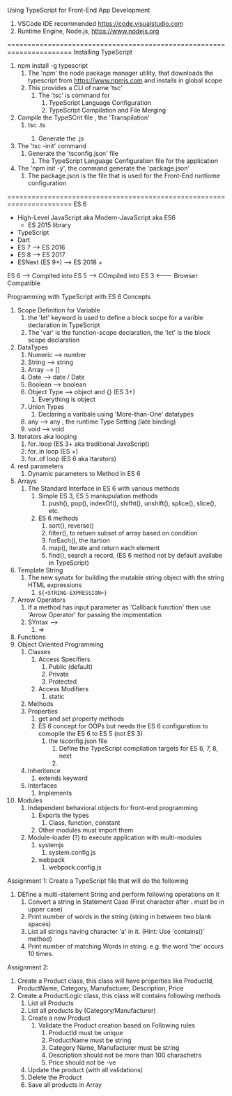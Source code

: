 Using TypeScript for Front-End App Development
1. VSCode IDE  recommended https://code.visualstudio.com
2. Runtime Engine, Node.js, https://www.nodejs.org

======================================================================
Installing TypeScript
1. npm install -g typescript
   1. The 'npm' the node package manager utility, that downloads the typescript from https://www.npmjs.com and installs in global scope
   2. This provides a CLI of name 'tsc'
      1. The 'tsc' is command for 
         1. TypeScript Language Configuration
         2. TypeScript Compilation and File Merging
2. Compile the TypeSCrit file , the 'Transpilation'
   1. tsc <SOURCE-FILE>.ts
      1. Generate the <SOURCE-FILE>.js
3. The 'tsc -init' command
   1. Generate the 'tsconfig.json' file
      1. The TypeScript Language Configuration file for the application
4. The 'npm init -y', the command generate  the 'package.json'
   1. The package.json is the file that is used for the Front-End runtiome configuration

======================================================================
ES 6
- High-Level JavaScript aka Modern-JavaScript aka ES6
  - ES 2015 library
- TypeScript
- Dart
- ES 7 --> ES 2016
- ES 8 --> ES 2017
- ESNext (ES 9+) --> ES 2018 +

ES 6 --> Complted into  ES 5 --> COmpiled into ES 3 <--- Browser Compatible

Programming with TypeScript with ES 6 Concepts
1. Scope Definition for Variable
   1. the 'let' keyword is used to define a block socpe for a varible declaration in TypeScript
   2. The 'var' is the function-scope declaration, the 'let' is the block scope declaration  
2. DataTypes
   1. Numeric --> number
   2. String --> string
   3. Array --> []
   4. Date --> date / Date
   5. Boolean --> boolean
   6. Object Type --> object and {} (ES 3+)
      1. Everything is object
   7. Union Types
      1. Declaring a varibale using 'More-than-One' datatypes 
   8. any --> any , the runtime Type Setting (late binding)
   9.  void --> void
3.  Iterators aka looping
    1.  for..loop (ES 3+ aka traditional JavaScript)
    2.  for..in loop (ES +)
    3.  for..of loop (ES 6 aka Itarators)
4.  rest parameters
    1.  Dynamic parameters to Method in ES  6
5. Arrays
   1. The Standard Interface in ES 6 with various methods
      1. Simple ES 3, ES 5 maniupulation methods
         1. push(), pop(), indexOf(), shifht(), unshift(), splice(), slice(), etc.
      2. ES 6 methods
         1. sort(), reverse()
         2. filter(), to retuen subset of array  based on condition
         3. forEach(), the itartion
         4. map(), iterate and return each element
         5. find(), search a record, (ES 6 method not by default availabe in TypeScript)    
6. Template String
   1. The new synatx for building the mutable string object with the string HTML expressions
      1. `${<STRING-EXPRESSION>}`
7. Arrow Operators
   1. If a method has input parameter as 'Callback function' then use 'Arrow Operator' for passing the impmentation
   2. SYntax -->
      1. => 
8. Functions
9.  Object Oriented Programming
    1.  Classes
        1.  Access Specifiers
            1.  Public (default)
            2.  Private
            3.  Protected
        2.  Access Modifiers
            1.  static
    2.  Methods
    3.  Properties
        1.  get and set property methods
        2.  ES 6 concept for OOPs but needs the ES 6 configuration to comopile the ES 6 to ES 5 (not ES 3)
            1.  the tsconfig.json file
                1.  Define the TypeScript compilation targets for ES 6, 7, 8, next
                2.  
    4.  Inheritence
        1.  extends keyword
    5.  Interfaces
        1.  Implements
10. Modules
    1.  Independent behavioral objects for front-end programming
        1.  Exports the types
            1.  Class, function, constant
        2.  Other modules must import them
    2.  Module-loader (?) to execute application with multi-modules
        1.  systemjs
            1.  system.config.js
        2.  webpack
            1.  webpack.config.js

Assignment 1: 
Create a TypeScript file that will do the following
1. DEfine a multi-statement String and perform following operations on it
   1. Convert a string in Statement Case (First character after . must be in upper case)
   2. Print number of words in the string (string in between two blank spaces)
   3. List all strings having character 'a' in it. (Hint: Use 'contains()' method)
   4. Print number of matching Words in string. e.g. the word 'the' occurs 10 times.  

Assignment 2:

1. Create a Product class, this class will have properties like ProductId, ProductName, Category, Manufacturer, Description, Price
2. Create a ProductLogic class, this class will contains following methods
   1. List all Products
   2. List all products by (Category/Manufacturer)
   3. Create a new Product
      1. Validate the Product creation based on Following rules
         1. ProductId must be unique
         2. ProductName must be string
         3. Category Name, Manufacturer must be string
         4. Description should not be more than 100 charachetrs
         5. Price should not be -ve
   4. Update the product (with all validations)
   5. Delete the Product 
   6. Save all products in Array<Product>